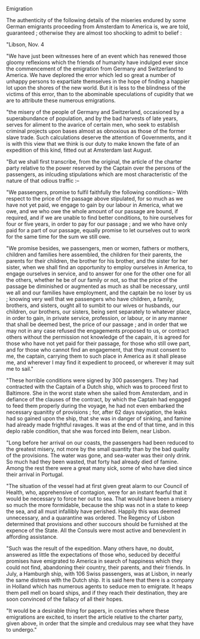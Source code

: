 EmigrationThe authenticity of the following details of the miseries endured by some
                    German emigrants proceeding from Amsterdam to America is, we are told,
                    guaranteed ; otherwise they are almost too shocking to admit to belief
                    :"Libson, Nov. 4"We have just been witnesses here of an event which has renewed those gloomy
                    reflexions which the friends of humanity have indulged ever since the
                    commencement of the emigration from Germany and Switzerland to America. We
                    have deplored the error which led so great a number of unhappy persons
                    to expartiate themselves in the hope of finding a happier lot upon the
                    shores of the new world. But it is less to the blindness of the
                    victims of this error, than to the abominable speculations of
                    cupidity that we are to attribute these numerous emigrations."the misery of the people of Germany and Switzerland, occasioned by a
                    superabundance of population, and by the bad harvests of late years,
                    serves for aliment to the avarice of certain men, who seek to
                    establish criminal projects upon bases almost as obnoxious as those of the
                    former slave trade. Such calculations deserve the attention
                    of Governments, and it is with this view that we think is our duty to make
                    known the fate of an expedition of this kind, fitted out at Amsterdam last August."But we shall first transcribe, from the original, the article of
                    the charter party relative to the power reserved by the Captain over the
                        persons of the passengers, as inlcuding stipulations
                    which are most characteristic of the nature of that odious traffic
                    :–"We passengers, promise to fulfil faithfully the following
                    conditions:– With respect to the price of the passage above
                    stipulated, for so much as we have not yet paid, we engage to
                    gain by our labour in America, what we owe, and we who owe the whole amount
                    of our passage are bound, if required, and if we are unable to
                    find better conditions, to hire ourselves for four or five years, in order
                    to pay for our passage ; and we who have only paid for a part of
                    our passage, equally promise to let ourselves out to work for the same time
                    for the sum we still owe."We promise besides, we passengers, men or women, fathers or
                    mothers, children and families here assembled, the children for their
                    parents, the parents for their children, the brother for his brother, and
                    the sister for her sister, when we shall find an opportunity to employ
                    ourselves in America, to engage ourselves in service, and to answer for one
                    for the other one for all the others, whether he be of our family or not,
                    so that the price of the passage be diminished or augmented as much as
                    shall be necessary, until we all and our families have employment, and the
                    captain be no loser by us ; knowing very well that we passengers who have
                    children, a family, brothers, and sisters, ought all to sumbit to our wives
                    or husbands, our children, our brothers, our sisters, being sent separately
                    to whatever place, in order to gain, in private service, profession,
                    or labour, or in any manner that shall be deemed best, the price of
                    our passage ; and in order that we may not in any case refused the
                    engagements proposed to us, or contract others without the permission not
                    knowledge of the capain, it is agreed for those who have not yet paid for
                    their passage, for those who still owe part, and for those who cannot find
                    an engagement, that they must consent to me, the captain,
                    carrying them to such place in America as it shall please me, and
                    wherever I may find it expedient to proceed, or wherever it may suit
                    me to sail.""These horrible conditions were signed by 300 passengers. They had
                    contracted with the Captain of a Dutch ship, which was to proceed
                    first to Baltimore. She in the worst state when she sailed from
                    Amsterdam, and in defiance of the clauses of the contract, by
                    which the Captain had engaged to feed them properly during the voyage,
                    he had not even embarked the necessary quanitity of provisions ; for, after
                    62 days navigation, the leaks had so gained upon the ship, that she
                    was in danger of sinking, and famine had already made frightful ravages. It
                    was at the end of that time, and in this deplo rable condition, that
                    she was forced into Belem, near Lisbon."Long before her arrival on our coasts, the passengers had been reduced to
                    the greatest misery, not more by the small quantity than by the
                    bad quality of the provisions. The water was gone, and sea-water was
                    their only drink. So much had they been wasted, that forty had already died of famine. Among the rest there were a great
                    many sick, some of who have died since their arrival in Portugal."The situation of the vessel had at first given great alarm to our Council
                    of Health, who, apprehensive of contagion, were for an instant
                        fearful that it would be necessary to force her out to
                    sea. That would have been a misery so much the more formidable, because the
                    ship was not in a state to keep the sea, and all must infallibly have
                    perished. Happily this was deemed unnecessary, and a quarantine
                    was ordered. The Regency of Lisbon determined that provisions
                    and other succours should be furnished at the expence of
                    the State. All the Consuls were most active and benevolent in affording
                    assistance."Such was the result of the expedition. Many others have, no doubt, answered
                    as little the expectations of those who, seduced by deceitful promises have emigrated to America in search of happiness which
                    they could not find, abandoning their country, their parents, and
                    their friends. In July, a Hamburgh ship, with 106 Swiss passengers,
                    was at Lisbon, in nearly the same distress with the Dutch ship. It is said
                    here that there is a company in Holland which has numerous agents to
                    seduce men to emigrate. It heaps them pell mell on board ships, and if
                    they reach their destination, they are soon convinced of the fallacy of all their hopes."It would be a desirable thing for papers, in countries where these
                    emigrations are excited, to insert the article relative to the charter
                        party, given above, in order that the simple and
                    credulous may see what they have to undergo."